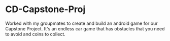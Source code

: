 # CD-Capstone-Proj
Worked with my groupmates to create and build an android game for our Capstone Project. It's an endless car game that has obstacles that you need to avoid and coins to collect.

